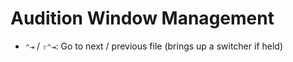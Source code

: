 # Audition Window Management

- `⌃⇥` / `⇧⌃⇥`: Go to next / previous file (brings up a switcher if held)
